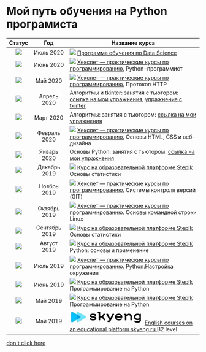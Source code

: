 # Мой путь обучения на Python програмиста

  Статус | Год |    Название курса 
:-----------:|:----------:|------------------------  
![](https://clck.ru/Pijr6)| Июль 2020 |  ![](https://clck.ru/PihTj)  [Программа обучения по Data Science](https://praktikum.yandex.ru/profile/data-scientist/order/) |
![](https://clck.ru/Pidrg)| Июнь 2020 |  ![](https://clck.ru/PifeJ) [Хекслет — практические курсы по программированию.](https://ru.hexlet.io) Python-программист|
![](https://clck.ru/Pidrg)| Май 2020|  ![](https://clck.ru/PifeJ) [Хекслет — практические курсы по программированию.](https://ru.hexlet.io) Протокол HTTP|
![](https://clck.ru/Pidrg)| Апрель 2020|  Алгоритмы и tkinter: занятия с тьютором: [ссылка на мои упражнения](https://github.com/konicaRu/data_structures_and_algorithms), [упражнение с tkinter](https://github.com/konicaRu/studying_tkinter)|
![](https://clck.ru/Pidrg)| Март 2020 |  Алгоритмы: занятия с тьютором: [ссылка на мои упражнения](https://github.com/konicaRu/data_structures_and_algorithms)  |
![](https://clck.ru/Pidrg)| Февраль 2020 | ![](https://clck.ru/PifeJ) [Хекслет — практические курсы по программированию.](https://ru.hexlet.io) Основы HTML, CSS и веб-дизайна |
![](https://clck.ru/Pidrg)| Январь 2020 |  Основы Python: занятия с тьютором: [ссылка на мои упражнения](https://github.com/konicaRu/python_task)  |
![](https://clck.ru/Pidrg)| Декабрь 2019 |  ![](https://clck.ru/Piecm) [Курс на образовательной платформе Stepik](https://stepik.org) Основы статистики|
![](https://clck.ru/Pidrg)|Ноябрь 2019 |  ![](https://clck.ru/PifeJ) [Хекслет — практические курсы по программированию.](https://ru.hexlet.io) Системы контроля версий (GIT)|
![](https://clck.ru/Pidrg)|Октябрь 2019|  ![](https://clck.ru/PifeJ) [Хекслет — практические курсы по программированию.](https://ru.hexlet.io) Основы командной строки Linux|
![](https://clck.ru/Pidrg)| Сентябрь 2019 |![](https://clck.ru/Piecm) [Курс на образовательной платформе Stepik](https://stepik.org) Основы статистики
![](https://clck.ru/Pidrg)|  Август 2019 | ![](https://clck.ru/Piecm) [Курс на образовательной платформе Stepik](https://stepik.org) Python: основы и применение|
![](https://clck.ru/Pidrg)| Июль 2019 |  ![](https://clck.ru/PifeJ) [Хекслет — практические курсы по программированию.](https://ru.hexlet.io) Python:Настройка окружения |
![](https://clck.ru/Pidrg)|  Июнь 2019  |  ![](https://clck.ru/Piecm) [Курс на образовательной платформе Stepik](https://stepik.org) Программирование на Python|
![](https://clck.ru/Pidrg)| Май 2019 | ![](https://clck.ru/Piecm) [Курс на образовательной платформе Stepik](https://stepik.org) Программирование на Python |
![](https://clck.ru/Pidrg)| Май 2019 | ![](https://raw.githubusercontent.com/konicaRu/My_learning_tracker/master/pictures/skyeng.JPG) [English courses on an educational platform skyeng.ru ](https://skyeng.ru) B2 level|

[don't click here](https://github.com/Syknapse/My-Learning-Tracker)  

